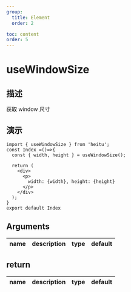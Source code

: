 ```yaml
---
group:
  title: Element
  order: 2

toc: content
order: 5
---
```


# useWindowSize

## 描述

获取 window 尺寸

## 演示

```tsx
import { useWindowSize } from 'heitu';
const Index =()=>{
  const { width, height } = useWindowSize();

  return (
    <div>
      <p>
        width: {width}, height: {height}
      </p>
    </div>
  );
}
export default Index
```

## Arguments

| name | description | type | default |
| ---- | ----------- | ---- | ------- |

## return

| name | description | type | default |
| ---- | ----------- | ---- | ------- |
